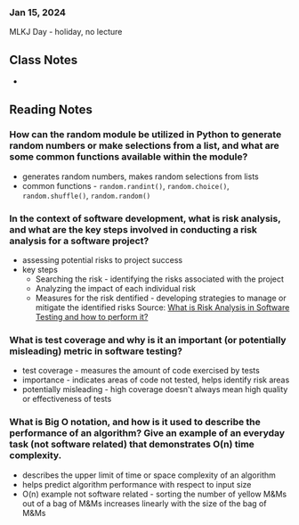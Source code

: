 ### Jan 15, 2024

MLKJ Day - holiday, no lecture

## Class Notes

-

## Reading Notes

### How can the random module be utilized in Python to generate random numbers or make selections from a list, and what are some common functions available within the module?
- generates random numbers, makes random selections from lists
- common functions - `random.randint()`, `random.choice()`, `random.shuffle()`, `random.random()`

### In the context of software development, what is risk analysis, and what are the key steps involved in conducting a risk analysis for a software project?
- assessing potential risks to project success
- key steps
  - Searching the risk - identifying the risks associated with the project
  - Analyzing the impact of each individual risk
  - Measures for the risk dentified - developing strategies to manage or mitigate the identified risks
Source: [What is Risk Analysis in Software Testing and how to perform it?](https://www.edureka.co/blog/risk-analysis-in-software-testing/)

### What is test coverage and why is it an important (or potentially misleading) metric in software testing?
- test coverage - measures the amount of code exercised by tests
- importance - indicates areas of code not tested, helps identify risk areas
- potentially misleading - high coverage doesn't always mean high quality or effectiveness of tests

### What is Big O notation, and how is it used to describe the performance of an algorithm? Give an example of an everyday task (not software related) that demonstrates O(n) time complexity.
- describes the upper limit of time or space complexity of an algorithm
- helps predict algorithm performance with respect to input size
- O(n) example not software related - sorting the number of yellow M&Ms out of a bag of M&Ms increases linearly with the size of the bag of M&Ms 
